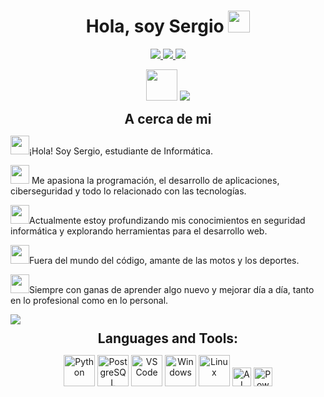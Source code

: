 
<h1 align="center">Hola, soy Sergio <img src="https://media.giphy.com/media/hvRJCLFzcasrR4ia7z/giphy.gif" width="35"></h1>
<p align="center">

<p align="center">
  <a href="https://www.linkedin.com/in/usuario/" target="_blank">
    <img src="https://img.shields.io/badge/LinkedIn-0A66C2?style=for-the-badge&logo=linkedin&logoColor=white" />
  </a>
  <a href="mailto:ssjavier2001@gmail.com" target="_blank">
    <img src="https://img.shields.io/badge/Gmail-D14836?style=for-the-badge&logo=gmail&logoColor=white" />
  </a>
  <a href="https://www.instagram.com/sjvr10/" target="_blank">
    <img src="https://img.shields.io/badge/Instagram-E4405F?style=for-the-badge&logo=instagram&logoColor=white" />
  </a>
  
</p>
<p align="center">
<picture><img src = "https://github.com/7oSkaaa/7oSkaaa/blob/main/Images/about_me.gif?raw=true" width = 50px></picture>

<img src="https://user-images.githubusercontent.com/73097560/115834477-dbab4500-a447-11eb-908a-139a6edaec5c.gif">

  
<h2 align="center" style="margin: 10px;">A cerca de mi </h2>

 <img src="https://cultofthepartyparrot.com/parrots/slomoparrot.gif" width="30" height="30"/>¡Hola! Soy Sergio, estudiante de Informática.

<img src="https://cultofthepartyparrot.com/parrots/hd/laptop_parrot.gif" width="30" height="30"/> Me apasiona la programación, el desarrollo de aplicaciones, ciberseguridad  y todo lo relacionado con las tecnologías.

<img src="https://cultofthepartyparrot.com/parrots/hd/stableparrot.gif" width="30" height="30"/>Actualmente estoy profundizando mis conocimientos en seguridad informática y explorando herramientas para el desarrollo web.

<img src="https://cultofthepartyparrot.com/parrots/hd/footballparrot.gif" width="30" height="30"/>Fuera del mundo del código, amante de las motos y los deportes.

<img src="https://cultofthepartyparrot.com/parrots/hd/dealwithitnowparrot.gif" width="30" height="30"/>Siempre con ganas de aprender algo nuevo y mejorar día a día, tanto en lo profesional como en lo personal.


<img src="https://user-images.githubusercontent.com/73097560/115834477-dbab4500-a447-11eb-908a-139a6edaec5c.gif">


<h2 align="center" style="margin: 10px;">Languages and Tools:</h2>
<p align="center">
  <img src="https://cdn.jsdelivr.net/gh/devicons/devicon/icons/python/python-original.svg" width="50" height="50" alt="Python" />
  <img src="https://cdn.jsdelivr.net/gh/devicons/devicon/icons/postgresql/postgresql-original.svg" width="50" height="50" alt="PostgreSQL" />
  <img src="https://cdn.jsdelivr.net/gh/devicons/devicon/icons/vscode/vscode-original.svg" width="50" height="50" alt="VS Code" />
  <img src="https://cdn.jsdelivr.net/gh/devicons/devicon/icons/windows8/windows8-original.svg" width="50" height="50" alt="Windows" />
  <img src="https://cdn.jsdelivr.net/gh/devicons/devicon/icons/linux/linux-original.svg" width="50" height="50" alt="Linux" />
  <img src="https://img.shields.io/badge/IA-black?style=for-the-badge&logo=OpenAI&logoColor=white" height="30" alt="AI"/>
  <img src="https://img.shields.io/badge/PowerShell-5391FE?style=for-the-badge&logo=powershell&logoColor=white" height="30" alt="PowerShell" />
</p>


